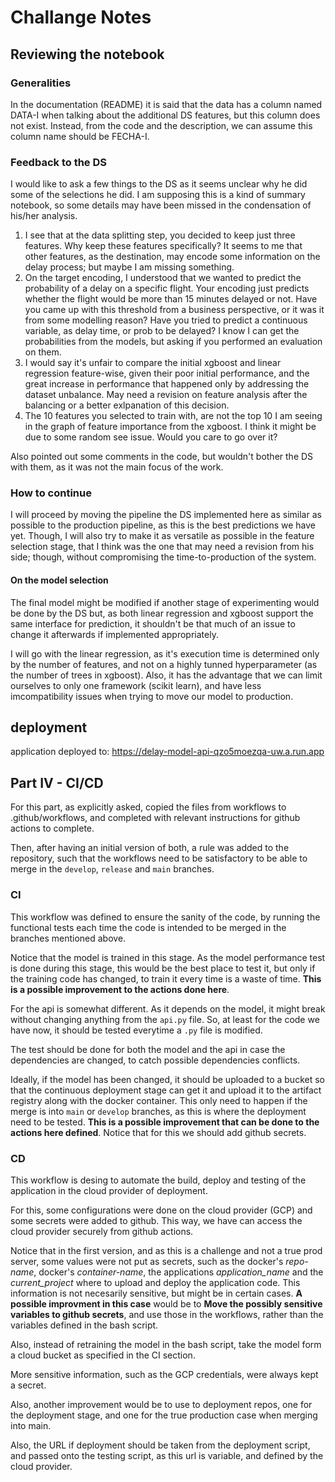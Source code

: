 # Challange Notes

## Reviewing the notebook

### Generalities

In the documentation (README) it is said that the data has a column named
DATA-I when talking about the additional DS features, but this column does not
exist. Instead, from the code and the description, we can assume this column
name should be FECHA-I.

### Feedback to the DS

I would like to ask a few things to the DS as it seems unclear why he did some
of the selections he did. I am supposing this is a kind of summary notebook, so
some details may have been missed in the condensation of his/her analysis.

1. I see that at the data splitting step, you decided to keep just three
features. Why keep these features specifically? It seems to me that other
features, as the destination, may encode some information on the delay process;
but maybe I am missing something.
2. On the target encoding, I understood that we wanted to predict the
probability of a delay on a specific flight. Your encoding just predicts whether
the flight would be more than 15 minutes delayed or not. Have you came up with
this threshold from a business perspective, or it was it from some modelling
reason? Have you tried to predict a continuous variable, as delay time, or prob
to be delayed? I know I can get the probabilities from the models, but asking
if you performed an evaluation on them.
3. I would say it's unfair to compare the initial xgboost and linear regression
feature-wise, given their poor initial performance, and the great increase in
performance that happened only by addressing the dataset unbalance. May need a
revision on feature analysis after the balancing or a better exlpanation of
this decision.
4. The 10 features you selected to train with, are not the top 10 I am seeing in
the graph of feature importance from the xgboost. I think it might be due to
some random see issue. Would you care to go over it?

Also pointed out some comments in the code, but wouldn't bother the DS with
them, as it was not the main focus of the work.


### How to continue

I will proceed by moving the pipeline the DS implemented here as similar as
possible to the production pipeline, as this is the best predictions we have
yet. Though, I will also try to make it as versatile as possible in the feature
selection stage, that I think was the one that may need a revision from his
side; though, without compromising the time-to-production of the system.

#### On the model selection
The final model might be modified if another stage of experimenting would be
done by the DS but, as both linear regression and xgboost support the same
interface for prediction, it shouldn't be that much of an issue to change it
afterwards if implemented appropriately.

I will go with the linear regression, as it's execution time is determined only
by the number of features, and not on a highly tunned hyperparameter (as the
number of trees in xgboost). Also, it has the advantage that we can limit
ourselves to only one framework (scikit learn), and have less imcompatibility
issues when trying to move our model to production.

## deployment

application deployed to:  https://delay-model-api-qzo5moezqa-uw.a.run.app




## Part IV - CI/CD

For this part, as explicitly asked, copied the files from workflows to
.github/workflows, and completed with relevant instructions for github actions
to complete.

Then, after having an initial version of both, a rule was added to the
repository, such that the workflows need to be satisfactory to be able to merge
in the `develop`, `release` and `main` branches.

### CI
This workflow was defined to ensure the sanity of the code, by running the
functional tests each time the code is intended to be merged in the branches
mentioned above.

Notice that the model is trained in this stage. As the model performance test
is done during this stage, this would be the best place to test it, but only if
the training code has changed, to train it every time is a waste of time.
**This is a possible improvement to the actions done here**.

For the api is somewhat different. As it depends on the model, it might break
without changing anything from the `api.py` file. So, at least for the code we
have now, it should be tested everytime a `.py` file is modified.

The test should be done for both the model and the api in case the dependencies
are changed, to catch possible dependencies conflicts.

Ideally, if the model has been changed, it should be uploaded to a bucket so
that the continuous deployment stage can get it and upload it to the artifact
registry along with the docker container. This only need to happen if the merge
is into `main` or `develop` branches, as this is where the deployment need to be
tested.
**This is a possible improvement that can be done to the actions here defined**.
Notice that for this we should add github secrets.

### CD
This workflow is desing to automate the build, deploy and testing of the
application in the cloud provider of deployment.

For this, some configurations were done on the cloud provider (GCP) and some
secrets were added to github. This way, we have can access the cloud provider
securely from github actions.

Notice that in the first version, and as this is a challenge and not a true prod
server, some values were not put as secrets, such as the docker's *repo-name*,
docker's *container-name*, the applications *application_name* and the
*current_project* where to upload and deploy the application code. This
information is not necesarily sensitive, but might be in certain cases.
**A possible improvment in this case** would be to **Move the possibly sensitive
variables to github secrets**, and use those in the workflows, rather than the
variables defined in the bash script.

Also, instead of retraining the model in the bash script, take the model form a
cloud bucket as specified in the CI section.

More sensitive information, such as the GCP credentials, were always kept a
secret.

Also, another improvement would be to use to deployment repos, one for the
deployment stage, and one for the true production case when merging into main.

Also, the URL if deployment should be taken from the deployment script, and
passed onto the testing script, as this url is variable, and defined by the
cloud provider.
